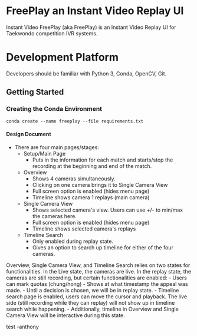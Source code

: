 # FreePlay an Instant Video Replay UI

Instant Video FreePlay (aka FreePlay) is an Instant Video Replay UI for
Taekwondo competition IVR systems.

# Development Platform

Developers should be familiar with Python 3, Conda, OpenCV, Git.

## Getting Started

### Creating the Conda Environment

	conda create --name freeplay --file requirements.txt



#### Design Document
- There are four main pages/stages:
	- Setup/Main Page
		- Puts in the information for each match and starts/stop the recording at the beginning and end of the match.
	- Overview
		- Shows 4 cameras simultaneously.
		- Clicking on one camera brings it to Single Camera View
		- Full screen option is enabled (hides menu page)
		- Timeline shows camera 1 replays (main camera)
	- Single Camera View
		- Shows selected camera's view. Users can use +/- to min/max the cameras here.
		- Full screen option is enabled (hides menu page)
		- Timeline shows selected camera's replays
	- Timeline Search
		- Only enabled during replay state.
		- Gives an option to search up timeline for either of the four cameras.


Overview, Single Camera View, and Timeline Search relies on two states for functionalities.
In the Live state, the cameras are live.
In the replay state, the cameras are still recording, but certain functionalities are enabled:
	- Users can mark quotas (chung/hong)
	- Shows at what timestamp the appeal was made.
	- Until a decision is chosen, we will be in replay state.
	- Timeline search page is enabled, users can move the cursor and playback. The live side (still recording while they can replay) will not show up in timeline search while happening.
	- Additionally, timeline in Overview and Single Camera View will be interactive during this state.
	
test -anthony